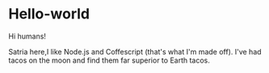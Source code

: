 # Hello-world

Hi humans!

Satria here,I like Node.js and Coffescript (that's what I'm made off).
I've had tacos on the moon and find them far superior to Earth tacos.
